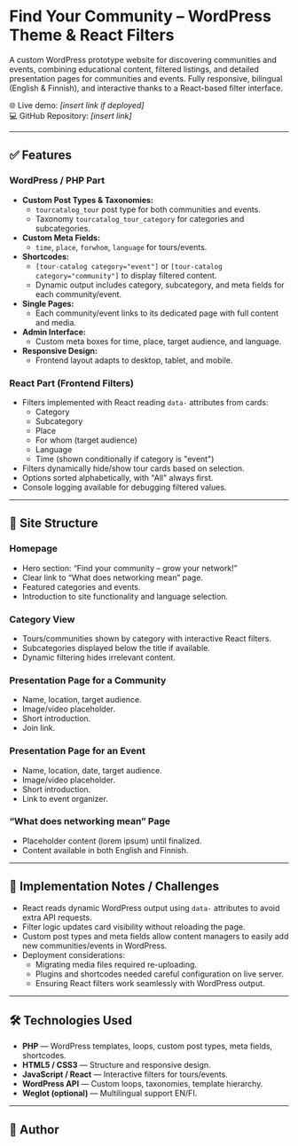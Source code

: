 # Find Your Community – WordPress Theme & React Filters

A custom WordPress prototype website for discovering communities and events, combining educational content, filtered listings, and detailed presentation pages for communities and events. Fully responsive, bilingual (English & Finnish), and interactive thanks to a React-based filter interface.

🌐 Live demo: _[insert link if deployed]_  
💻 GitHub Repository: _[insert link]_

---

## ✅ Features

### WordPress / PHP Part

- **Custom Post Types & Taxonomies:**
  - `tourcatalog_tour` post type for both communities and events.
  - Taxonomy `tourcatalog_tour_category` for categories and subcategories.
- **Custom Meta Fields:**
  - `time`, `place`, `forwhom`, `language` for tours/events.
- **Shortcodes:**
  - `[tour-catalog category="event"]` or `[tour-catalog category="community"]` to display filtered content.
  - Dynamic output includes category, subcategory, and meta fields for each community/event.
- **Single Pages:**
  - Each community/event links to its dedicated page with full content and media.
- **Admin Interface:**
  - Custom meta boxes for time, place, target audience, and language.
- **Responsive Design:**
  - Frontend layout adapts to desktop, tablet, and mobile.

### React Part (Frontend Filters)

- Filters implemented with React reading `data-` attributes from cards:
  - Category
  - Subcategory
  - Place
  - For whom (target audience)
  - Language
  - Time (shown conditionally if category is "event")
- Filters dynamically hide/show tour cards based on selection.
- Options sorted alphabetically, with "All" always first.
- Console logging available for debugging filtered values.

---

## 🔹 Site Structure

### Homepage

- Hero section: “Find your community – grow your network!”
- Clear link to “What does networking mean” page.
- Featured categories and events.
- Introduction to site functionality and language selection.

### Category View

- Tours/communities shown by category with interactive React filters.
- Subcategories displayed below the title if available.
- Dynamic filtering hides irrelevant content.

### Presentation Page for a Community

- Name, location, target audience.
- Image/video placeholder.
- Short introduction.
- Join link.

### Presentation Page for an Event

- Name, location, date, target audience.
- Image/video placeholder.
- Short introduction.
- Link to event organizer.

### “What does networking mean” Page

- Placeholder content (lorem ipsum) until finalized.
- Content available in both English and Finnish.

---

## 🔧 Implementation Notes / Challenges

- React reads dynamic WordPress output using `data-` attributes to avoid extra API requests.
- Filter logic updates card visibility without reloading the page.
- Custom post types and meta fields allow content managers to easily add new communities/events in WordPress.
- Deployment considerations:
  - Migrating media files required re-uploading.
  - Plugins and shortcodes needed careful configuration on live server.
  - Ensuring React filters work seamlessly with WordPress output.

---

## 🛠 Technologies Used

- **PHP** — WordPress templates, loops, custom post types, meta fields, shortcodes.
- **HTML5 / CSS3** — Structure and responsive design.
- **JavaScript / React** — Interactive filters for tours/events.
- **WordPress API** — Custom loops, taxonomies, template hierarchy.
- **Weglot (optional)** — Multilingual support EN/FI.

---

## 👤 Author
